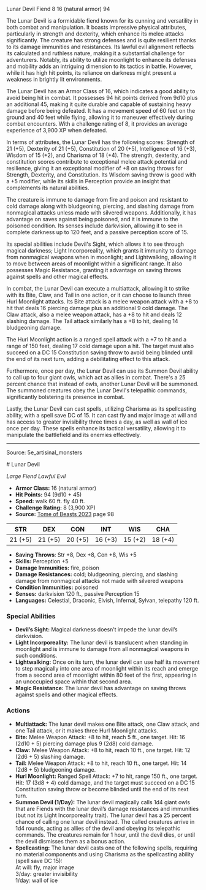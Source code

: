 <MonsterName/>Lunar Devil</MonsterName>
<CreatureType/>Fiend</CreatureType>
<CR/>8</CR>
<AC/>16 (natural armor)</AC>
<HP/>94</HP>
<summary>The Lunar Devil is a formidable fiend known for its cunning and versatility in both combat and manipulation. It boasts impressive physical attributes, particularly in strength and dexterity, which enhance its melee attacks significantly. The creature has strong defenses and is quite resilient thanks to its damage immunities and resistances. Its lawful evil alignment reflects its calculated and ruthless nature, making it a substantial challenge for adventurers. Notably, its ability to utilize moonlight to enhance its defenses and mobility adds an intriguing dimension to its tactics in battle. However, while it has high hit points, its reliance on darkness might present a weakness in brightly lit environments.</summary>

<detail>

The Lunar Devil has an Armor Class of 16, which indicates a good ability to avoid being hit in combat. It possesses 94 hit points derived from 9d10 plus an additional 45, making it quite durable and capable of sustaining heavy damage before being defeated. It has a movement speed of 60 feet on the ground and 40 feet while flying, allowing it to maneuver effectively during combat encounters. With a challenge rating of 8, it provides an average experience of 3,900 XP when defeated.

In terms of attributes, the Lunar Devil has the following scores: Strength of 21 (+5), Dexterity of 21 (+5), Constitution of 20 (+5), Intelligence of 16 (+3), Wisdom of 15 (+2), and Charisma of 18 (+4). The strength, dexterity, and constitution scores contribute to exceptional melee attack potential and resilience, giving it an exceptional modifier of +8 on saving throws for Strength, Dexterity, and Constitution. Its Wisdom saving throw is good with a +5 modifier, while its skills in Perception provide an insight that complements its natural abilities.

The creature is immune to damage from fire and poison and resistant to cold damage along with bludgeoning, piercing, and slashing damage from nonmagical attacks unless made with silvered weapons. Additionally, it has advantage on saves against being poisoned, and it is immune to the poisoned condition. Its senses include darkvision, allowing it to see in complete darkness up to 120 feet, and a passive perception score of 15.

Its special abilities include Devil's Sight, which allows it to see through magical darkness; Light Incorporeality, which grants it immunity to damage from nonmagical weapons when in moonlight; and Lightwalking, allowing it to move between areas of moonlight within a significant range. It also possesses Magic Resistance, granting it advantage on saving throws against spells and other magical effects.

In combat, the Lunar Devil can execute a multiattack, allowing it to strike with its Bite, Claw, and Tail in one action, or it can choose to launch three Hurl Moonlight attacks. Its Bite attack is a melee weapon attack with a +8 to hit that deals 16 piercing damage plus an additional 9 cold damage. The Claw attack, also a melee weapon attack, has a +8 to hit and deals 12 slashing damage. The Tail attack similarly has a +8 to hit, dealing 14 bludgeoning damage. 

The Hurl Moonlight action is a ranged spell attack with a +7 to hit and a range of 150 feet, dealing 17 cold damage upon a hit. The target must also succeed on a DC 15 Constitution saving throw to avoid being blinded until the end of its next turn, adding a debilitating effect to this attack.

Furthermore, once per day, the Lunar Devil can use its Summon Devil ability to call up to four giant owls, which act as allies in combat. There's a 25 percent chance that instead of owls, another Lunar Devil will be summoned. The summoned creatures obey the Lunar Devil's telepathic commands, significantly bolstering its presence in combat.

Lastly, the Lunar Devil can cast spells, utilizing Charisma as its spellcasting ability, with a spell save DC of 15. It can cast fly and major image at will and has access to greater invisibility three times a day, as well as wall of ice once per day. These spells enhance its tactical versatility, allowing it to manipulate the battlefield and its enemies effectively.</detail>



---

Source: 5e_artisinal_monsters

<statblock>
# Lunar Devil

*Large* *Fiend* *Lawful Evil*

- **Armor Class:** 16 (natural armor)
- **Hit Points:** 94 (9d10 + 45)
- **Speed:** walk 60 ft. fly 40 ft.
- **Challenge Rating:** 8 (3,900 XP)
- **Source:** [Tome of Beasts 2023](https://koboldpress.com/kpstore/product/tome-of-beasts-1-2023-edition/) page 98

| STR | DEX | CON | INT | WIS | CHA |
| --- | --- | --- | --- | --- | --- |
| 21 (+5) | 21 (+5) | 20 (+5) | 16 (+3) | 15 (+2) | 18 (+4) |

- **Saving Throws**: Str +8, Dex +8, Con +8, Wis +5
- **Skills:** Perception +5
- **Damage Immunities:** fire, poison
- **Damage Resistances:** cold; bludgeoning, piercing, and slashing damage from nonmagical attacks not made with silvered weapons
- **Condition Immunities:** poisoned
- **Senses:** darkvision 120 ft., passive Perception 15
- **Languages:** Celestial, Draconic, Elvish, Infernal, Sylvan, telepathy 120 ft.

### Special Abilities

- **Devil’s Sight:** Magical darkness doesn’t impede the lunar devil’s darkvision.
- **Light Incorporeality:** The lunar devil is translucent when standing in moonlight and is immune to damage from all nonmagical weapons in such conditions.
- **Lightwalking:** Once on its turn, the lunar devil can use half its movement to step magically into one area of moonlight within its reach and emerge from a second area of moonlight within 80 feet of the first, appearing in an unoccupied space within that second area.
- **Magic Resistance:** The lunar devil has advantage on saving throws against spells and other magical effects.

### Actions

- **Multiattack:** The lunar devil makes one Bite attack, one Claw attack, and one Tail attack, or it makes three Hurl Moonlight attacks.
- **Bite:** Melee Weapon Attack: +8 to hit, reach 5 ft., one target. Hit: 16 (2d10 + 5) piercing damage plus 9 (2d8) cold damage.
- **Claw:** Melee Weapon Attack: +8 to hit, reach 10 ft., one target. Hit: 12 (2d6 + 5) slashing damage.
- **Tail:** Melee Weapon Attack: +8 to hit, reach 10 ft., one target. Hit: 14 (2d8 + 5) bludgeoning damage.
- **Hurl Moonlight:** Ranged Spell Attack: +7 to hit, range 150 ft., one target. Hit: 17 (3d8 + 4) cold damage, and the target must succeed on a DC 15 Constitution saving throw or become blinded until the end of its next turn.
- **Summon Devil (1/Day):** The lunar devil magically calls 1d4 giant owls that are Fiends with the lunar devil’s damage resistances and immunities (but not its Light Incorporeality trait). The lunar devil has a 25 percent chance of calling one lunar devil instead. The called creatures arrive in 1d4 rounds, acting as allies of the devil and obeying its telepathic commands. The creatures remain for 1 hour, until the devil dies, or until the devil dismisses them as a bonus action.
- **Spellcasting:** The lunar devil casts one of the following spells, requiring no material components and using Charisma as the spellcasting ability (spell save DC 15):<br>At will: fly, major image<br>3/day: greater invisibility<br>1/day: wall of ice
</statblock>


